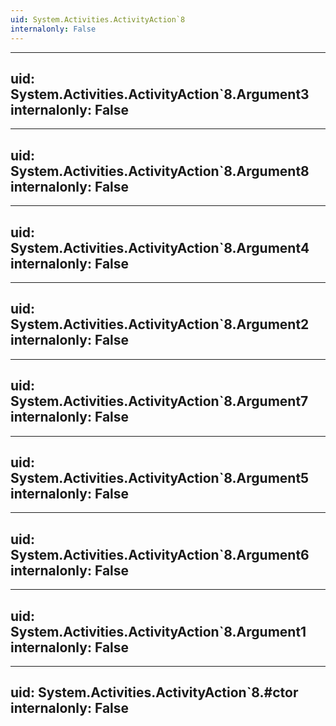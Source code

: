 ```yaml
---
uid: System.Activities.ActivityAction`8
internalonly: False
---
```


---
uid: System.Activities.ActivityAction`8.Argument3
internalonly: False
---

---
uid: System.Activities.ActivityAction`8.Argument8
internalonly: False
---

---
uid: System.Activities.ActivityAction`8.Argument4
internalonly: False
---

---
uid: System.Activities.ActivityAction`8.Argument2
internalonly: False
---

---
uid: System.Activities.ActivityAction`8.Argument7
internalonly: False
---

---
uid: System.Activities.ActivityAction`8.Argument5
internalonly: False
---

---
uid: System.Activities.ActivityAction`8.Argument6
internalonly: False
---

---
uid: System.Activities.ActivityAction`8.Argument1
internalonly: False
---

---
uid: System.Activities.ActivityAction`8.#ctor
internalonly: False
---

